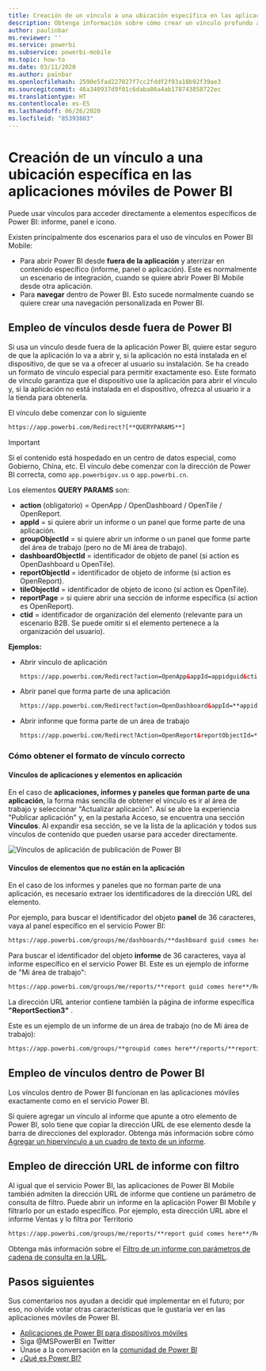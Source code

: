 ```yaml
---
title: Creación de un vínculo a una ubicación específica en las aplicaciones móviles de Power BI
description: Obtenga información sobre cómo crear un vínculo profundo a un panel, icono o informe específicos en la aplicación móvil de Power BI con un identificador uniforme de recursos (URI).
author: paulinbar
ms.reviewer: ''
ms.service: powerbi
ms.subservice: powerbi-mobile
ms.topic: how-to
ms.date: 03/11/2020
ms.author: painbar
ms.openlocfilehash: 2590e5fad227027f7cc2fddf2f93a18b92f39ae3
ms.sourcegitcommit: 46a340937d9f01c6daba86a4ab178743858722ec
ms.translationtype: HT
ms.contentlocale: es-ES
ms.lasthandoff: 06/26/2020
ms.locfileid: "85393803"
---
```

# <a name="create-a-link-to-a-specific-location-in-the-power-bi-mobile-apps"></a>Creación de un vínculo a una ubicación específica en las aplicaciones móviles de Power BI
Puede usar vínculos para acceder directamente a elementos específicos de Power BI: informe, panel e icono.

Existen principalmente dos escenarios para el uso de vínculos en Power BI Mobile: 

* Para abrir Power BI desde **fuera de la aplicación** y aterrizar en contenido específico (informe, panel o aplicación). Este es normalmente un escenario de integración, cuando se quiere abrir Power BI Mobile desde otra aplicación. 
* Para **navegar** dentro de Power BI. Esto sucede normalmente cuando se quiere crear una navegación personalizada en Power BI.


## <a name="use-links-from-outside-of-power-bi"></a>Empleo de vínculos desde fuera de Power BI
Si usa un vínculo desde fuera de la aplicación Power BI, quiere estar seguro de que la aplicación lo va a abrir y, si la aplicación no está instalada en el dispositivo, de que se va a ofrecer al usuario su instalación. Se ha creado un formato de vínculo especial para permitir exactamente eso. Este formato de vínculo garantiza que el dispositivo use la aplicación para abrir el vínculo y, si la aplicación no está instalada en el dispositivo, ofrezca al usuario ir a la tienda para obtenerla.

El vínculo debe comenzar con lo siguiente  
```html
https://app.powerbi.com/Redirect?[**QUERYPARAMS**]
```

> [!IMPORTANT]
> Si el contenido está hospedado en un centro de datos especial, como Gobierno, China, etc. El vínculo debe comenzar con la dirección de Power BI correcta, como `app.powerbigov.us` o `app.powerbi.cn`.   
>


Los elementos **QUERY PARAMS** son:
* **action** (obligatorio) = OpenApp / OpenDashboard / OpenTile / OpenReport.
* **appId** = si quiere abrir un informe o un panel que forme parte de una aplicación. 
* **groupObjectId** = si quiere abrir un informe o un panel que forme parte del área de trabajo (pero no de Mi área de trabajo).
* **dashboardObjectId** = identificador de objeto de panel (si action es OpenDashboard u OpenTile).
* **reportObjectId** = identificador de objeto de informe (si action es OpenReport).
* **tileObjectId** = identificador de objeto de icono (si action es OpenTile).
* **reportPage** = si quiere abrir una sección de informe específica (si action es OpenReport).
* **ctid** = identificador de organización del elemento (relevante para un escenario B2B. Se puede omitir si el elemento pertenece a la organización del usuario).

**Ejemplos:**

* Abrir vínculo de aplicación 
  ```html
  https://app.powerbi.com/Redirect?action=OpenApp&appId=appidguid&ctid=organizationid
  ```

* Abrir panel que forma parte de una aplicación 
  ```html
  https://app.powerbi.com/Redirect?action=OpenDashboard&appId=**appidguid**&dashboardObjectId=**dashboardidguid**&ctid=**organizationid**
  ```

* Abrir informe que forma parte de un área de trabajo
  ```html
  https://app.powerbi.com/Redirect?Action=OpenReport&reportObjectId=**reportidguid**&groupObjectId=**groupidguid**&reportPage=**ReportSectionName**
  ```

### <a name="how-to-get-the-right-link-format"></a>Cómo obtener el formato de vínculo correcto

#### <a name="links-of-apps-and-items-in-app"></a>Vínculos de aplicaciones y elementos en aplicación

En el caso de **aplicaciones, informes y paneles que forman parte de una aplicación**, la forma más sencilla de obtener el vínculo es ir al área de trabajo y seleccionar "Actualizar aplicación". Así se abre la experiencia "Publicar aplicación" y, en la pestaña Acceso, se encuentra una sección **Vínculos**. Al expandir esa sección, se ve la lista de la aplicación y todos sus vínculos de contenido que pueden usarse para acceder directamente.

![Vínculos de aplicación de publicación de Power BI ](./media/mobile-apps-links/mobile-link-copy-app-links.png)

#### <a name="links-of-items-not-in-app"></a>Vínculos de elementos que no están en la aplicación 

En el caso de los informes y paneles que no forman parte de una aplicación, es necesario extraer los identificadores de la dirección URL del elemento.

Por ejemplo, para buscar el identificador del objeto **panel** de 36 caracteres, vaya al panel específico en el servicio Power BI: 

```html
https://app.powerbi.com/groups/me/dashboards/**dashboard guid comes here**?ctid=**organization id comes here**`
```

Para buscar el identificador del objeto **informe** de 36 caracteres, vaya al informe específico en el servicio Power BI.
Este es un ejemplo de informe de "Mi área de trabajo":

```html
https://app.powerbi.com/groups/me/reports/**report guid comes here**/ReportSection3?ctid=**organization id comes here**`
```
La dirección URL anterior contiene también la página de informe específica **"ReportSection3"** .

Este es un ejemplo de un informe de un área de trabajo (no de Mi área de trabajo):

```html
https://app.powerbi.com/groups/**groupid comes here**/reports/**reportid comes here**/ReportSection1?ctid=**organizationid comes here**
```

## <a name="use-links-inside-power-bi"></a>Empleo de vínculos dentro de Power BI

Los vínculos dentro de Power BI funcionan en las aplicaciones móviles exactamente como en el servicio Power BI.

Si quiere agregar un vínculo al informe que apunte a otro elemento de Power BI, solo tiene que copiar la dirección URL de ese elemento desde la barra de direcciones del explorador. Obtenga más información sobre cómo [Agregar un hipervínculo a un cuadro de texto de un informe](https://docs.microsoft.com/power-bi/service-add-hyperlink-to-text-box).

## <a name="use-report-url-with-filter"></a>Empleo de dirección URL de informe con filtro
Al igual que el servicio Power BI, las aplicaciones de Power BI Mobile también admiten la dirección URL de informe que contiene un parámetro de consulta de filtro. Puede abrir un informe en la aplicación Power BI Mobile y filtrarlo por un estado específico. Por ejemplo, esta dirección URL abre el informe Ventas y lo filtra por Territorio

```html
https://app.powerbi.com/groups/me/reports/**report guid comes here**/ReportSection3?ctid=**organization id comes here**&filter=Store/Territory eq 'NC'
```

Obtenga más información sobre el [Filtro de un informe con parámetros de cadena de consulta en la URL](https://docs.microsoft.com/power-bi/service-url-filters).

## <a name="next-steps"></a>Pasos siguientes
Sus comentarios nos ayudan a decidir qué implementar en el futuro; por eso, no olvide votar otras características que le gustaría ver en las aplicaciones móviles de Power BI. 

* [Aplicaciones de Power BI para dispositivos móviles](mobile-apps-for-mobile-devices.md)
* Siga @MSPowerBI en Twitter
* Únase a la conversación en la [comunidad de Power BI](https://community.powerbi.com/)
* [¿Qué es Power BI?](../../fundamentals/power-bi-overview.md)

